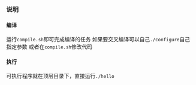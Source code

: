 ### 说明

#### 编译
运行`compile.sh`即可完成编译的任务
如果要交叉编译可以自己`./configure`自己指定参数
或者在`compile.sh`修改代码

#### 执行
可执行程序就在顶层目录下，直接运行`./hello`